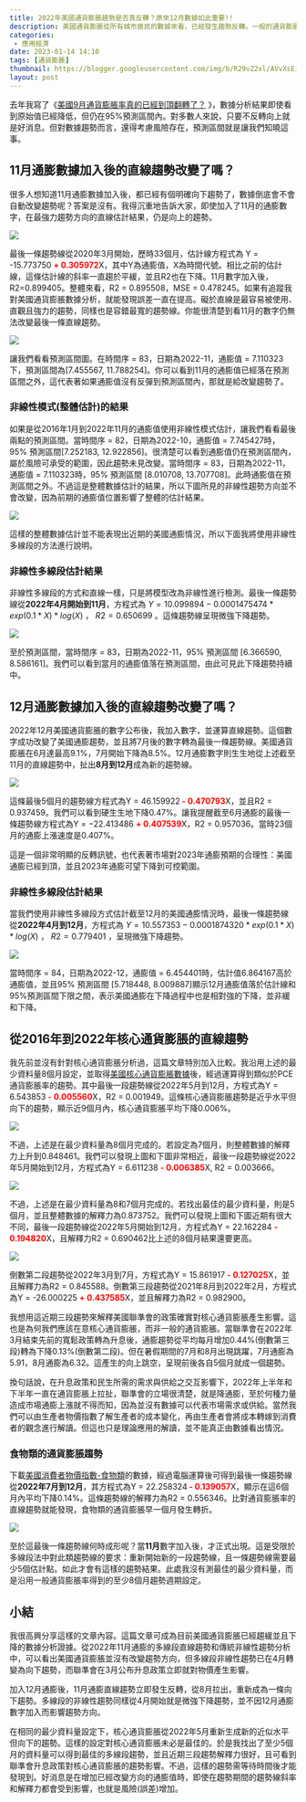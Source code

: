 ```yaml
---
title: 2022年美國通貨膨脹趨勢是否真反轉？原來12月數據如此重要!!
description: 美國通貨膨脹從所有城市居民的數據來看，已經發生趨勢反轉。一般的通貨膨脹在加入12月的通貨膨脹數字後改變了先前截至11月的趨勢，從2022年8月開始新的向下趨勢。由此可見12月通膨值加入正式讓直線趨勢發生變化。但由多線段的非線性模式來看，早在2022年4月就已經微強下降趨勢了，在12月數字加入的趨勢方向不變。至於核心通貨膨脹在維持相同設定下，最後一條趨勢線是近似水平的向下趨勢。若以最佳的至少資料量設定，則更能看出聯準會從2022年3月升息政策後，每5個月就開始新的核心通膨趨勢。
categories:
 - 應用經濟
date: 2023-01-14 14:10
tags: [通貨膨脹]
thumbnail: https://blogger.googleusercontent.com/img/b/R29vZ2xl/AVvXsEiXMh_QMn3qWVyIHEm22mJL3--fugleyQ6Dw3mW-6eCfD3kDUC7igN7cLHvD7sOmp9S8GTMSGzdzINJ2-eHp_uy-ohdQRtzpeD3CGHgqLJW2RvkKvVurIO20S4QkdfOuCB7D8kLgDV_KAPzMwRnbjyHgY9rKHMZLLSnT6uMftVhA4G_JT3_z2Kftoty/s320/joint_sample00_image.jpg
layout: post
---
```


去年我寫了《[美國9月通貨膨脹率真的已經到頂翻轉了？](https://myleetw.blogspot.com/2022/10/9.html) 》，數據分析結果即使看到原始值已經降低，但仍在95%預測區間內。對多數人來說，只要不反轉向上就是好消息。但對數據趨勢而言，還得考慮風險存在，預測區間就是讓我們知曉這事。

## 11月通膨數據加入後的直線趨勢改變了嗎？

很多人想知道11月通膨數據加入後，都已經有個明確向下趨勢了，數據倒底會不會自動改變趨勢呢？答案是沒有。我得沉重地告訴大家，即使加入了11月的通膨數字，在最強力趨勢方向的直線估計結果，仍是向上的趨勢。

![](https://blogger.googleusercontent.com/img/b/R29vZ2xl/AVvXsEiiVWGbOOtUfjggfT49mM-bSupdImumPJlhKV42O-QYSfZ_OxIcmJo2LZWiQQzabUjIPvVTYjvoJMtTEvNaxRwp7DFY0WHxKOUsnzffkwauFRDSkdXWaTAbC3LuymUbZPlmdx4FRsVoARkrFM6JQxa17Ch-3QGEHUBuzYqeN1Bv4RC8ZGHLO-dufOFa/s520/joint_sample00_image.jpg)

最後一條趨勢線從2020年3月開始，歷時33個月，估計線方程式為 Y = -15.773750 <b><span style="color: red">+ 0.305972</span></b>X，其中Y為通膨值，X為時間代號。相比之前的估計線，這條估計線的斜率一直趨於平緩，並且R2也在下降。11月數字加入後，R2=0.899405。整體來看，R2 = 0.895508，MSE = 0.478245。如果有追蹤我對美國通貨膨脹數據分析，就能發現誤差一直在提高。礙於直線是最容易被使用、直觀且強力的趨勢，同樣也是容錯最寬的趨勢線。你能很清楚到看11月的數字仍無法改變最後一條直線趨勢。

![](https://blogger.googleusercontent.com/img/b/R29vZ2xl/AVvXsEjiz8wKzLNLgo9kyp4NPG-XcFZAx1y1-iG93F8h_9cTBiAUy3fk1S9RZ-nIfFBqMubZ6ybNmAHvXetTahedaSERw14nMe5PAGjUhQcTbBj6zHZXnfztVsaf8Wh80oHcJ2udf3YqyHktEVXYNH7L5patypooL5YMQjaDKed52ehxyKrzsW_k2e5XgH6s/s520/joint_sample00_image.jpg)

讓我們看看預測區間圖。在時間序 = 83，日期為2022-11，通膨值 = 7.110323下，預測區間為[7.455567, 11.788254]。你可以看到11月的通膨值已經落在預測區間之外，這代表著如果通膨值沒有反彈到預測區間內，那就是給改變趨勢了。

### 非線性模式(整體估計)的結果

如果是從2016年1月到2022年11月的通膨值使用非線性模式估計，讓我們看看最後兩點的預測區間。當時間序 = 82，日期為2022-10，通膨值 = 7.745427時，95% 預測區間[7.252183, 12.922856]。很清楚可以看到通膨值仍在預測區間內，屬於風險可承受的範圍，因此趨勢未見改變。當時間序 = 83，日期為2022-11，通膨值 = 7.110323時，95% 預測區間 [8.010708, 13.707708]。此時通膨值在預測區間之外。不過這是整體數據估計的結果，所以下圖所見的非線性趨勢方向並不會改變，因為前期的通膨值位置影響了整體的估計結果。

![](https://blogger.googleusercontent.com/img/b/R29vZ2xl/AVvXsEieunWczNOyx5eofZnyuDjE-JskD_u2nn1gKOD0U4nSHYERpC8om0ZusLp6lnggz0FHVNVpRQfBy6uO9XEsgJIat1tyCo4FK5vil3HdKrKA1Vno5OOREVANu_A3cCre94zxRQ2lSxTORAvSRuXUWF5FUtblSQXXh3aW1xodvD5HFuA9mgYVkUJO_n07/s520/joint_sample00_image.jpg)

這樣的整體數據估計並不能表現出近期的美國通膨情況，所以下面我將使用非線性多線段的方法進行說明。

### 非線性多線段估計結果

非線性多線段的方式和直線一樣，只是將模型改為非線性進行檢測。最後一條趨勢線從**2022年4月開始到11月**，方程式為 $Y=10.099894 - 0.0001475474*exp(0.1*X)*log(X)$ ， $R2 = 0.650699$ 。這條趨勢線呈現微強下降趨勢。

![](https://blogger.googleusercontent.com/img/b/R29vZ2xl/AVvXsEjWG6QBDTfngF3G0cPJ4m4Dffqz0_LaXbOOtiN0p_3ivHk7NWg_RqzkBSg5Ime-RpPuze1ajQpyvGP5tZymrge7ER2o78hQIMUSZV4oBektt-Y16G9LKVAnrHnOIF5ir4VtUpgl52gReZpfOJq63O0A73oKg3_iux-FcEPIdi3Q6BwSqY0s4hBd_uUz/s520/joint_sample00_image.jpg)
 
至於預測區間，當時間序 = 83，日期為2022-11，95% 預測區間 [6.366590, 8.586161]。我們可以看到當月的通膨值落在預測區間，由此可見此下降趨勢持續中。

## 12月通膨數據加入後的直線趨勢改變了嗎？

2022年12月美國通貨膨脹的數字公布後，我加入數字，並運算直線趨勢。這個數字成功改變了美國通膨趨勢，並且將7月後的數字轉為最後一條趨勢線。美國通貨膨脹在6月達最高9.1%，7月開始下降為8.5%。12月通膨數字則生生地從上述截至11月的直線趨勢中，扯出**8月到12月**成為新的趨勢線。

![](https://blogger.googleusercontent.com/img/a/AVvXsEhVAs4aZJSPCplxUaTC6bwrKWNrGKEOxLdTXMGstQ8ledqRUKEK5E3iUeBFSL8kOiyY7DvTfWOVd9MCSXj08a6qxzDQNPsCEcI3MPtyZdUauEW6VSXzT6sReRroo2BVwUres2deotVMzyNn2_Ye4WAOn1S1A9odRG61QbGw48-ykd-H1C-y7EVOWiDn)
 
 這條最後5個月的趨勢線方程式為Y = 46.159922<span style="color: red"><b> - 0.470793</b></span>X，並且R2 = 0.937459。我們可以看到硬生生地下降0.47%。讓我提醒截至6月通膨的最後一條趨勢線方程式為Y = −22.413486 <b><span style="color: red;">+ 0.407539</span></b>X，R2 = 0.957036。當時23個月的通膨上漲速度是0.407%。
 
這是一個非常明顯的反轉訊號，也代表著市場對2023年通膨預期的合理性：美國通膨已經到頂，並且2023年通膨可望下降到可控範圍。
 
 ### 非線性多線段估計結果
 
當我們使用非線性多線段方式估計截至12月的美國通膨情況時，最後一條趨勢線從**2022年4月到12月**，方程式為 $Y = 10.557353 - 0.0001874320*exp(0.1*X)*log(X)$ ， $R2 = 0.779401$ ，呈現微強下降趨勢。

 ![](https://blogger.googleusercontent.com/img/b/R29vZ2xl/AVvXsEggQoxIoJvjoqa1TPOMqsGTAcQOj1sQpd8n_Vd-F-QfeMYoiWTFI-TzDwV5JMNfCc_JhYMtHX2T_mIv1gJiExZ_a9LjqmVgQm2N34pHuIY8YYwGia7cL0MblSkqR9Go9DxSftxynql59MGwO8f_JH757sB0Uuq_2f-JUcx0EgLLT4OGz2uSErMI0uEc/s520/joint_sample00_image.jpg)
 
當時間序 = 84，日期為2022-12，通膨值 = 6.454401時，估計值6.864167高於通膨值，並且95% 預測區間 [5.718448, 8.009887]顯示12月通膨值落於估計線和95%預測區間下限之間，表示美國通膨在下降過程中也是相對強的下降，並非緩和下降。
 
## 從2016年到2022年核心通貨膨脹的直線趨勢
 
我先前並沒有針對核心通貨膨脹分析過，這篇文章特別加入比較。我沿用上述的最少資料量8個月設定，並取得[美國核心通貨膨脹數據](https://fred.stlouisfed.org/series/CPILFESL)後，經過運算得到類似於PCE通貨膨脹率的趨勢。其中最後一段趨勢線從2022年5月到12月，方程式為Y = 6.543853 <b><span style="color: red">- 0.005560</span></b>X，R2 = 0.001949。這條核心通貨膨脹趨勢是近乎水平但向下的趨勢，顯示近9個月內，核心通貨膨脹平均下降0.006%。
 
![](https://blogger.googleusercontent.com/img/b/R29vZ2xl/AVvXsEicgrFwGsQB7SZArTfeUOdz8FappbBJWUJLsxpOGjm7K9LoHtD-lVUsY_zJImHdCZwxAIU6pKrmlpeslucoLMrCVoDEmyMLyfu7ayfmM3GFqi9GBx9axlBFJAiJFcDrDTw6UsA5vOVdTmiXVeB7cA5sFhBXOp6alDYGnCgZh_jWmZYe6O_gpuNi65iq/s520/joint_sample00_image.jpg)

不過，上述是在最少資料量為8個月完成的。若設定為7個月，則整體數據的解釋力上升到0.848461。我們可以發現上圖和下圖非常相近，最後一段趨勢線從2022年5月開始到12月，方程式為Y = 6.611238 <b><span style="color: red">- 0.006385</span></b>X, R2 = 0.003666。
 
![](https://blogger.googleusercontent.com/img/b/R29vZ2xl/AVvXsEjbbRHX-72yIxB-XMaBnV8sFohXmadhqr92MqQUB92XsLWPeqTkAic0FtgcQ-5yMN7gIEZAPV-VWDV1DrtkR1nKKeS1qoDWONJ2xSt5vzwsRMprgTWDYLIFQO-gvMxfU416gHvOMF2fz4mktfPxb5vOOvFG2ZPgzuj4hhgBHiVbWaho29a-cFoANIdj/s520/joint_sample00_image.jpg)
 
不過，上述是在最少資料量為8和7個月完成的。若找出最佳的最少資料量，則是5個月，並且整體數據的解釋力為0.873752。我們可以發現上圖和下圖近期有很大不同，最後一段趨勢線從2022年5月開始到12月，方程式為Y = 22.162284 <b><font color='red'>- 0.194820</font></b>X，且解釋力R2 = 0.690462比上述的8個月結果還要更高。
 
![](https://blogger.googleusercontent.com/img/b/R29vZ2xl/AVvXsEiXMh_QMn3qWVyIHEm22mJL3--fugleyQ6Dw3mW-6eCfD3kDUC7igN7cLHvD7sOmp9S8GTMSGzdzINJ2-eHp_uy-ohdQRtzpeD3CGHgqLJW2RvkKvVurIO20S4QkdfOuCB7D8kLgDV_KAPzMwRnbjyHgY9rKHMZLLSnT6uMftVhA4G_JT3_z2Kftoty/s520/joint_sample00_image.jpg)
 
倒數第二段趨勢從2022年3月到7月，方程式為Y = 15.861917 <b><span style="color: red">- 0.127025</span></b>X，並且解釋力為R2 = 0.845588。倒數第三段趨勢從2021年8月到2022年2月，方程式為Y = -26.000225 <b><span style="color: red">+ 0.437585</span></b>X，並且解釋力為R2 = 0.982900。
 
我想用這近期三段趨勢來解釋美國聯準會的政策確實對核心通貨膨脹產生影響。這也是為何我們應該在意核心通貨膨脹，而非一般的通貨膨脹。當聯準會在2022年3月結束先前的寬鬆政策轉為升息後，通膨趨勢從平均每月增加0.44%(倒數第三段)轉為下降0.13%(倒數第二段)。但在暑假期間的7月和8月出現跳躍，7月通膨為5.91，8月通膨為6.32。這產生的向上跳空，呈現前後各自5個月就成一個趨勢。
 
換句話說，在升息政策和民生所需的需求與供給之交互影響下，2022年上半年和下半年一直在通貨膨脹上拉扯，聯準會的立場很清楚，就是降通膨，至於何種力量造成市場通膨上漲就不得而知，因為並沒有數據可以代表市場需求或供給。當然我們可以由生產者物價指數了解生產者的成本變化，再由生產者會將成本轉嫁到消費者的觀念進行解讀。但這也只是理論應用的解讀，並不能真正由數據看出情況。
 
### 食物類的通貨膨脹趨勢

下載[美國消費者物價指數-食物類](https://fred.stlouisfed.org/series/CPIUFDSL)的數據，經過電腦運算後可得到最後一條趨勢線從**2022年7月到12月**，其方程式為Y = 22.258324<b><span style="color: red"> - 0.139057</span></b>X，顯示在這6個月內平均下降0.14%。這條趨勢線的解釋力為R2 = 0.556346。比對通貨膨脹率的直線趨勢就能發現，食物類的通貨膨脹早一個月發生轉折。
 
![](https://blogger.googleusercontent.com/img/b/R29vZ2xl/AVvXsEhR2ZzXwFHUGQPXHBIqzMZqLR12vqp0o09zVsaavU3Qt9zl8laOJy_Llwqz8r68dqOJGpPdUwL3YNsXQjrYaFC_JGGAap1xibBr24ggZZCsgXBHrzLeBE1T8jxkI_2APxQ2UH9qZyaVbYt7iJv_MyldJgv24UJPGkH8rHppp1JVFiyUjAiC64enFBZO/s520/joint_sample00_image.jpg)
 
至於這最後一條趨勢線何時成形呢？當**11月**數字加入後，才正式出現。這是受限於多線段法中對此類趨勢線的要求：重新開始新的一段趨勢線，且一條趨勢線需要最少5個估計點。如此才會有這樣的趨勢結果。此處我沒有測最佳的最少資料量，而是沿用一般通貨膨脹率得到的至少8個月趨勢週期設定。
 
## 小結
 
我很高興分享這樣的文章內容。這篇文章可成為目前美國通貨膨脹已經趨緩並且下降的數據分析證據。從2022年11月通膨的多線段直線趨勢和傳統非線性趨勢分析中，可以看出美國通貨膨脹並沒有改變趨勢方向，但多線段非線性趨勢已在4月轉變為向下趨勢，而聯準會在3月公布升息政策立即就對物價產生影響。
 
加入12月通膨後，11月通膨直線趨勢立即發生反轉，從8月拉出，重新成為一條向下趨勢。多線段的非線性趨勢同樣從4月開始就是微強下降趨勢，並不因12月通膨數字加入而影響趨勢方向。
 
在相同的最少資料量設定下，核心通貨膨脹從2022年5月重新生成新的近似水平但向下的趨勢。這樣的設定對核心通貨膨脹未必是最佳的。於是我找出了至少5個月的資料量可以得到最佳的多線段趨勢，並且近期三段趨勢解釋力很好，且可看到聯準會升息政策對核心通貨膨脹的趨勢影響。不過，這樣的趨勢需等待時間後才能發現到。好消息是在增加已經改變方向的通膨值時，即使在趨勢期間的趨勢線斜率和解釋力都會受到影響，也就是風險(誤差)增加。

